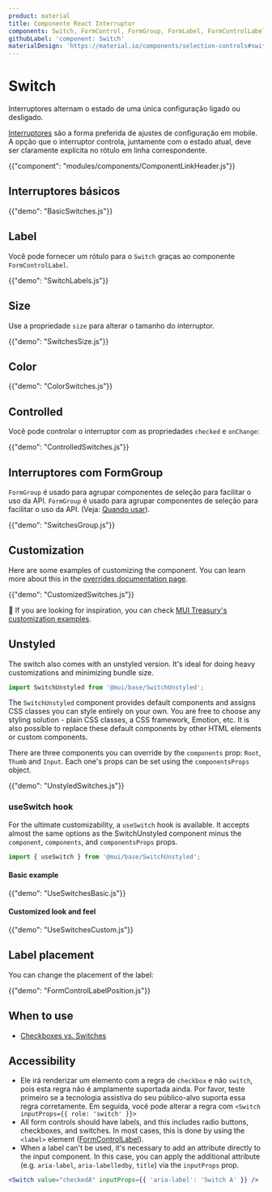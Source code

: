 ```yaml
---
product: material
title: Componente React Interruptor
components: Switch, FormControl, FormGroup, FormLabel, FormControlLabel, SwitchUnstyled
githubLabel: 'component: Switch'
materialDesign: 'https://material.io/components/selection-controls#switches'
---
```


# Switch

<p class="description">Interruptores alternam o estado de uma única configuração ligado ou desligado.</p>

[Interruptores](https://material.io/design/components/selection-controls.html#switches) são a forma preferida de ajustes de configuração em mobile. A opção que o interruptor controla, juntamente com o estado atual, deve ser claramente explícita no rótulo em linha correspondente.

{{"component": "modules/components/ComponentLinkHeader.js"}}

## Interruptores básicos

{{"demo": "BasicSwitches.js"}}

## Label

Você pode fornecer um rótulo para o `Switch` graças ao componente `FormControlLabel`.

{{"demo": "SwitchLabels.js"}}

## Size

Use a propriedade `size` para alterar o tamanho do interruptor.

{{"demo": "SwitchesSize.js"}}

## Color

{{"demo": "ColorSwitches.js"}}

## Controlled

Você pode controlar o interruptor com as propriedades `checked` e `onChange`:

{{"demo": "ControlledSwitches.js"}}

## Interruptores com FormGroup

`FormGroup` é usado para agrupar componentes de seleção para facilitar o uso da API. `FormGroup` é usado para agrupar componentes de seleção para facilitar o uso da API. (Veja: [Quando usar](#when-to-use)).

{{"demo": "SwitchesGroup.js"}}

## Customization

Here are some examples of customizing the component. You can learn more about this in the [overrides documentation page](/material/customization/how-to-customize/).

{{"demo": "CustomizedSwitches.js"}}

🎨 If you are looking for inspiration, you can check [MUI Treasury's customization examples](https://mui-treasury.com/styles/switch/).

## Unstyled

The switch also comes with an unstyled version. It's ideal for doing heavy customizations and minimizing bundle size.

```jsx
import SwitchUnstyled from '@mui/base/SwitchUnstyled';
```

The `SwitchUnstyled` component provides default components and assigns CSS classes you can style entirely on your own. You are free to choose any styling solution - plain CSS classes, a CSS framework, Emotion, etc. It is also possible to replace these default components by other HTML elements or custom components.

There are three components you can override by the `components` prop: `Root`, `Thumb` and `Input`. Each one's props can be set using the `componentsProps` object.

{{"demo": "UnstyledSwitches.js"}}

### useSwitch hook

For the ultimate customizability, a `useSwitch` hook is available. It accepts almost the same options as the SwitchUnstyled component minus the `component`, `components`, and `componentsProps` props.

```jsx
import { useSwitch } from '@mui/base/SwitchUnstyled';
```

#### Basic example

{{"demo": "UseSwitchesBasic.js"}}

#### Customized look and feel

{{"demo": "UseSwitchesCustom.js"}}

## Label placement

You can change the placement of the label:

{{"demo": "FormControlLabelPosition.js"}}

## When to use

- [Checkboxes vs. Switches](https://uxplanet.org/checkbox-vs-toggle-switch-7fc6e83f10b8)

## Accessibility

- Ele irá renderizar um elemento com a regra de `checkbox` e não `switch`, pois esta regra não é amplamente suportada ainda. Por favor, teste primeiro se a tecnologia assistiva do seu público-alvo suporta essa regra corretamente. Em seguida, você pode alterar a regra com `<Switch inputProps={{ role: 'switch' }}>`
- All form controls should have labels, and this includes radio buttons, checkboxes, and switches. In most cases, this is done by using the `<label>` element ([FormControlLabel](/api/form-control-label/)).
- When a label can't be used, it's necessary to add an attribute directly to the input component. In this case, you can apply the additional attribute (e.g. `aria-label`, `aria-labelledby`, `title`) via the `inputProps` prop.

```jsx
<Switch value="checkedA" inputProps={{ 'aria-label': 'Switch A' }} />
```
